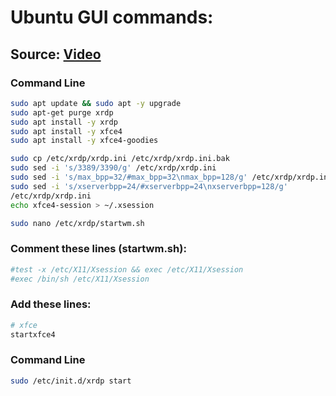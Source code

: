 # Ubuntu GUI commands:

## Source: [Video](https://www.youtube.com/watch?v=IL7Jd9rjgrM&ab_channel=DavidBombal)

### Command Line
```sh
sudo apt update && sudo apt -y upgrade
sudo apt-get purge xrdp
sudo apt install -y xrdp
sudo apt install -y xfce4
sudo apt install -y xfce4-goodies

sudo cp /etc/xrdp/xrdp.ini /etc/xrdp/xrdp.ini.bak
sudo sed -i 's/3389/3390/g' /etc/xrdp/xrdp.ini
sudo sed -i 's/max_bpp=32/#max_bpp=32\nmax_bpp=128/g' /etc/xrdp/xrdp.ini
sudo sed -i 's/xserverbpp=24/#xserverbpp=24\nxserverbpp=128/g'
/etc/xrdp/xrdp.ini
echo xfce4-session > ~/.xsession

sudo nano /etc/xrdp/startwm.sh
```
### Comment these lines (startwm.sh):
```sh
#test -x /etc/X11/Xsession && exec /etc/X11/Xsession
#exec /bin/sh /etc/X11/Xsession
```
### Add these lines:
```sh
# xfce
startxfce4
```

### Command Line
```sh
sudo /etc/init.d/xrdp start
```
